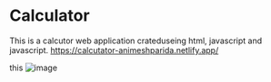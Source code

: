 # Calculator
This is a calcutor web application crateduseing html, javascript and javascript.
https://calcutator-animeshparida.netlify.app/

this 
![image](https://github.com/animeshparida/Calculator/assets/142475146/f14e18ee-534f-4646-913d-377749fc3c20)
